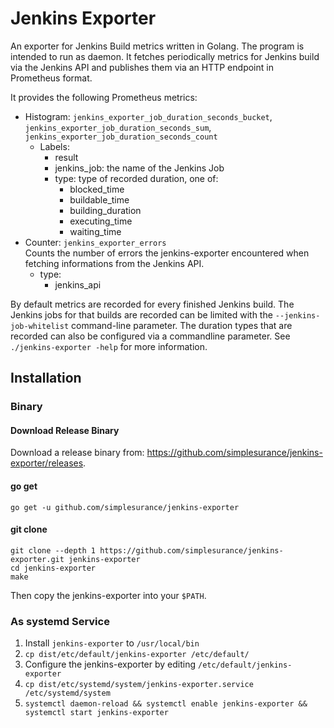 # Jenkins Exporter #

An exporter for Jenkins Build metrics written in Golang.
The program is intended to run as daemon.
It fetches periodically metrics for Jenkins build via the Jenkins API and
publishes them via an HTTP endpoint in Prometheus format.

It provides the following Prometheus metrics:

- Histogram:
  `jenkins_exporter_job_duration_seconds_bucket`,  
  `jenkins_exporter_job_duration_seconds_sum`,  
  `jenkins_exporter_job_duration_seconds_count`  
  - Labels:
    - result
    - jenkins_job: the name of the Jenkins Job
    - type: type of recorded duration, one of:
      - blocked_time
      - buildable_time
      - building_duration
      - executing_time
      - waiting_time
- Counter:
  `jenkins_exporter_errors`  
  Counts the number of errors the jenkins-exporter encountered when fetching
  informations from the Jenkins API.
  - type:
    - jenkins_api

By default metrics are recorded for every finished Jenkins build. The Jenkins
jobs for that builds are recorded can be limited with the
`--jenkins-job-whitelist` command-line parameter.
The duration types that are recorded can also be configured via a commandline
parameter.
See `./jenkins-exporter -help` for more information.

## Installation ##

### Binary ###

#### Download Release Binary ####

Download a release binary from: <https://github.com/simplesurance/jenkins-exporter/releases>.

#### go get ####

```
go get -u github.com/simplesurance/jenkins-exporter
```

#### git clone #####

```
git clone --depth 1 https://github.com/simplesurance/jenkins-exporter.git jenkins-exporter
cd jenkins-exporter
make
```

Then copy the jenkins-exporter into your `$PATH`.

### As systemd Service ###

1. Install `jenkins-exporter` to `/usr/local/bin`
2. `cp dist/etc/default/jenkins-exporter /etc/default/`
3. Configure the jenkins-exporter by editing `/etc/default/jenkins-exporter`
4. `cp dist/etc/systemd/system/jenkins-exporter.service /etc/systemd/system`
5. `systemctl daemon-reload && systemctl enable jenkins-exporter && systemctl start jenkins-exporter`
